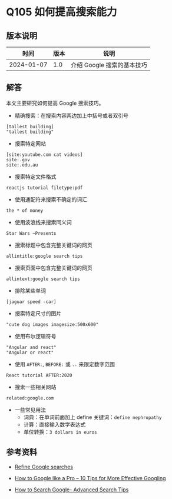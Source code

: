# Q105 如何提高搜索能力

## 版本说明

| 时间 | 版本 | 说明 |
| ---- | ---- | ---- |
| 2024-01-07 | 1.0 | 介绍 Google 搜索的基本技巧 |

## 解答

本文主要研究如何提高 Google 搜索技巧。

- 精确搜索：在搜索内容两边加上中括号或者双引号

```text
[tallest building]
"tallest building"
```

- 搜索特定网站

```text
[site:youtube.com cat videos]
site:.gov
site:.edu.au
```

- 搜索特定文件格式

```text
reactjs tutorial filetype:pdf
```

- 使用通配符来搜索不确定的词汇

```text
the * of money
```

- 使用波浪线来搜索同义词

```text
Star Wars ~Presents
```

- 搜索标题中包含完整关键词的网页

```text
allintitle:google search tips
```

- 搜索页面中包含完整关键词的网页

```text
allintext:google search tips
```

- 排除某些单词

```text
[jaguar speed -car]
```

- 搜索特定尺寸的图片

```text
"cute dog images imagesize:500x600"
```

- 使用布尔逻辑符号

```text
"Angular and react"
"Angular or react"
```

- 使用 `AFTER:`, `BEFORE:` 或 `..` 来限定数字范围

```text
React tutorial AFTER:2020
```

- 搜索一些相关网站

```text
related:google.com
```

- 一些常见用法
  - 词典：在单词前面加上 define 关键词：`define nephropathy`
  - 计算：直接输入数学表达式
  - 单位转换：`3 dollars in euros`

## 参考资料

- [Refine Google searches][1]
- [How to Google like a Pro – 10 Tips for More Effective Googling][2]
- [How to Search Google- Advanced Search Tips][3]

  [1]: https://support.google.com/websearch/answer/2466433?sjid=17644408539449218116-AP
  [2]: https://www.freecodecamp.org/news/how-to-google-like-a-pro-10-tips-for-effective-googling/
  [3]: https://tafensw-au.libanswers.com/loader?fid=12909&type=1&key=d5b86ac5d2be8fdba782a5f78a6c5a4c
